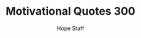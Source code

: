 ---
image: /assets/img/mq/mq_300_manning.png
title: Motivational Quotes 300
categories:
  - Motivational Quotes
author: Hope Staff
notes: Motivational Quotes 300
embed: >-
  EMBED_GOES_HERE
transcript: >-
  SOME LINES OF TEXT START HERE
---